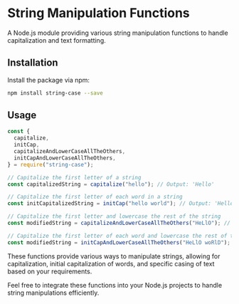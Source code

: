 # String Manipulation Functions

A Node.js module providing various string manipulation functions to handle capitalization and text formatting.

## Installation

Install the package via npm:

```bash
npm install string-case --save
```

## Usage

```javascript
const {
  capitalize,
  initCap,
  capitalizeAndLowerCaseAllTheOthers,
  initCapAndLowerCaseAllTheOthers,
} = require("string-case");

// Capitalize the first letter of a string
const capitalizedString = capitalize("hello"); // Output: 'Hello'

// Capitalize the first letter of each word in a string
const initCapitalizedString = initCap("hello world"); // Output: 'Hello World'

// Capitalize the first letter and lowercase the rest of the string
const modifiedString = capitalizeAndLowerCaseAllTheOthers("HeLlO"); // Output: 'Hello'

// Capitalize the first letter of each word and lowercase the rest of the string
const modifiedString = initCapAndLowerCaseAllTheOthers("HeLlO woRlD"); // Output: 'Hello World'

```
These functions provide various ways to manipulate strings, allowing for capitalization, initial capitalization of words, and specific casing of text based on your requirements.

Feel free to integrate these functions into your Node.js projects to handle string manipulations efficiently.
